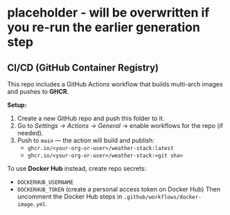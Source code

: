 # placeholder - will be overwritten if you re-run the earlier generation step


## CI/CD (GitHub Container Registry)
This repo includes a GitHub Actions workflow that builds multi-arch images and pushes to **GHCR**.

**Setup:**
1. Create a new GitHub repo and push this folder to it.
2. Go to *Settings → Actions → General* → enable workflows for the repo (if needed).
3. Push to `main` — the action will build and publish:
   - `ghcr.io/<your-org-or-user>/weather-stack:latest`
   - `ghcr.io/<your-org-or-user>/weather-stack:<git sha>`

To use **Docker Hub** instead, create repo secrets:
- `DOCKERHUB_USERNAME`
- `DOCKERHUB_TOKEN` (create a personal access token on Docker Hub)
Then uncomment the Docker Hub steps in `.github/workflows/docker-image.yml`.
